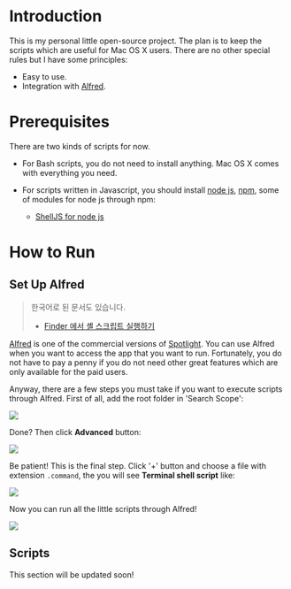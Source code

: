 # Introduction
This is my personal little open-source project. The plan is to keep the scripts which are useful for Mac OS X users. There are no other special rules but I have some principles:

* Easy to use.
* Integration with [Alfred](http://www.alfredapp.com/).

#  Prerequisites
There are two kinds of scripts for now.

* For Bash scripts, you do not need to install anything. Mac OS X comes with everything you need.
* For scripts written in Javascript, you should install [node js](http://nodejs.org), [npm](https://npmjs.org/), some of modules for node js through npm:

	* [ShellJS for node js](https://github.com/arturadib/shelljs)


# How to Run
## Set Up Alfred

> 한국어로 된 문서도 있습니다. 
>
> * [Finder 에서 셸 스크립트 실행하기](http://andromedarabbit.net/wp/finder%EC%97%90%EC%84%9C-%EC%85%B8-%EC%8A%A4%ED%81%AC%EB%A6%BD%ED%8A%B8-%EC%8B%A4%ED%96%89%ED%95%98%EA%B8%B0/)


[Alfred](http://www.alfredapp.com/) is one of the commercial versions of [Spotlight](http://support.apple.com/kb/HT2531). You can use Alfred when you want to access the app that you want to run. Fortunately, you do not have to pay a penny if you do not need other great features which are only available for the paid users.

Anyway, there are a few steps you must take if you want to execute scripts through Alfred. First of all, add the root folder in 'Search Scope':

![](http://farm9.staticflickr.com/8475/8366928001_f78bb381dd.jpg)

Done? Then click **Advanced** button:

![](http://farm9.staticflickr.com/8056/8366939899_65e28396a9.jpg)

Be patient! This is the final step. Click '+' button and choose a file with extension `.command`, the you will see **Terminal shell script** like:

![](http://farm9.staticflickr.com/8511/8366963047_c8f64abfbf.jpg)

Now you can run all the little scripts through Alfred!

![](http://farm9.staticflickr.com/8513/8366969167_c975572a5f.jpg)

## Scripts
This section will be updated soon!